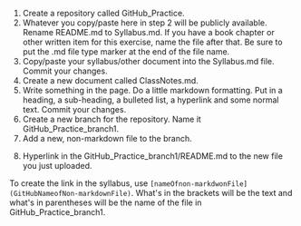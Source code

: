 1. Create a repository called GitHub_Practice.
2. Whatever you copy/paste here in step 2 will be publicly available. Rename README.md to Syllabus.md. If you have a book chapter or other written item for this exercise, name the file after that. Be sure to put the .md file type marker at the end of the file name.
4. Copy/paste your syllabus/other document into the Syllabus.md file. Commit your changes.
5. Create a new document called ClassNotes.md. 
6. Write something in the page. Do a little markdown formatting. Put in a heading, a sub-heading, a bulleted list, a hyperlink and some normal text. Commit your changes.
7. Create a new branch for the repository. Name it GitHub_Practice_branch1.
8. Add a new, non-markdown file to the branch. 
<!--- I purposefully did not remind students to commit changes in the last instruction. I wanted them to learn to do it automatically.
-->
8. Hyperlink in the GitHub_Practice_branch1/README.md to the new file you just uploaded.
 
To create the link in the syllabus, use `[nameOfnon-markdwonFile](GitHubNameofNon-markdownFile)`. What's in the brackets will be the text and what's in parentheses will be the name of the file in GitHub_Practice_branch1.
